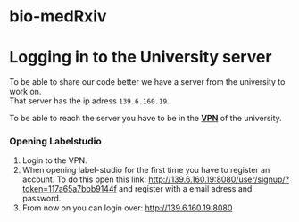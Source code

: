 # bio-medRxiv

# Logging in to the University server
 
To be able to share our code better we have a server from the university to work on.  
That server has the ip adress `139.6.160.19`.

To be able to reach the server you have to be in the [**VPN**](https://www.th-koeln.de/hochschule/vpn---virtual-private-network_26952.php) of the university.  

### Opening Labelstudio
1. Login to the VPN.  
2. When opening label-studio for the first time you have to register an account.
To do this open this link: http://139.6.160.19:8080/user/signup/?token=117a65a7bbb9144f and register with a email adress and password.
3. From now on you can login over: http://139.6.160.19:8080
